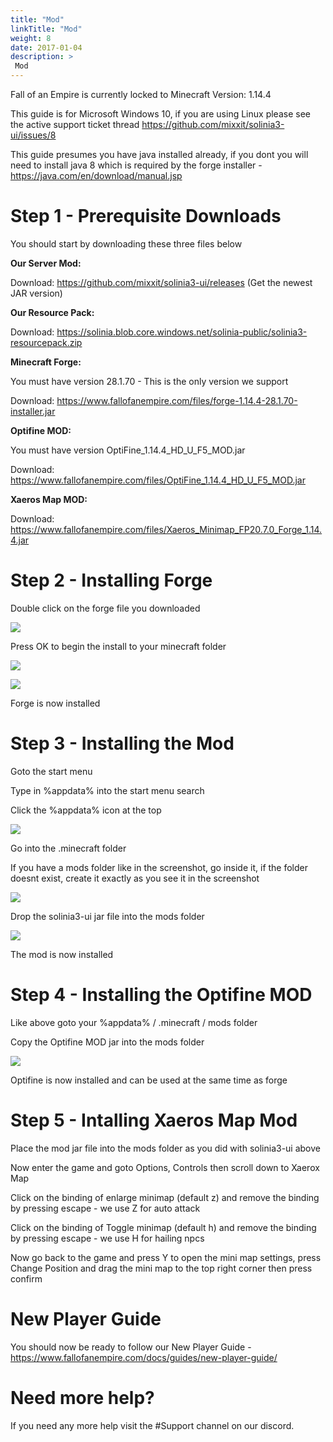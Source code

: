```yaml
---
title: "Mod"
linkTitle: "Mod"
weight: 8
date: 2017-01-04
description: >
 Mod
---
```


Fall of an Empire is currently locked to Minecraft Version: 1.14.4

This guide is for Microsoft Windows 10, if you are using Linux please see the active support ticket thread https://github.com/mixxit/solinia3-ui/issues/8

This guide presumes you have java installed already, if you dont you will need to install java 8 which is required by the forge installer - https://java.com/en/download/manual.jsp

# Step 1 - Prerequisite Downloads

You should start by downloading these three files below

**Our Server Mod:**

Download: https://github.com/mixxit/solinia3-ui/releases (Get the newest JAR version)

**Our Resource Pack:**

Download: https://solinia.blob.core.windows.net/solinia-public/solinia3-resourcepack.zip

**Minecraft Forge:**

You must have version 28.1.70 - This is the only version we support

Download: https://www.fallofanempire.com/files/forge-1.14.4-28.1.70-installer.jar

**Optifine MOD:**

You must have version OptiFine_1.14.4_HD_U_F5_MOD.jar

Download: https://www.fallofanempire.com/files/OptiFine_1.14.4_HD_U_F5_MOD.jar

**Xaeros Map MOD:**

Download: https://www.fallofanempire.com/files/Xaeros_Minimap_FP20.7.0_Forge_1.14.4.jar

# Step 2 - Installing Forge

Double click on the forge file you downloaded

![](https://fallofanempire.com/img/install/forgeinstaller1.png)

Press OK to begin the install to your minecraft folder

![](https://fallofanempire.com/img/install/forgeinstaller2.png)

![](https://fallofanempire.com/img/install/forgeinstaller3.png)

Forge is now installed

# Step 3 - Installing the Mod

Goto the start menu 

Type in %appdata% into the start menu search

Click the %appdata% icon at the top

![](https://fallofanempire.com/img/install/appdata.png)

Go into the .minecraft folder

If you have a mods folder like in the screenshot, go inside it, if the folder doesnt exist, create it exactly as you see it in the screenshot

![](https://fallofanempire.com/img/install/minecraftfolder.png)

Drop the solinia3-ui jar file into the mods folder

![](https://fallofanempire.com/img/install/modsfolder.png)

The mod is now installed

# Step 4 - Installing the Optifine MOD

Like above goto your %appdata% / .minecraft / mods folder

Copy the Optifine MOD jar into the mods folder

![](https://fallofanempire.com/img/install/mods.png)

Optifine is now installed and can be used at the same time as forge

# Step 5 - Intalling Xaeros Map Mod

Place the mod jar file into the mods folder as you did with solinia3-ui above

Now enter the game and goto Options, Controls then scroll down to Xaerox Map 

Click on the binding of enlarge minimap (default z) and remove the binding by pressing escape - we use Z for auto attack

Click on the binding of Toggle minimap (default h) and remove the binding by pressing escape - we use H for hailing npcs

Now go back to the game and press Y to open the mini map settings, press Change Position and drag the mini map to the top right corner then press confirm

# New Player Guide

You should now be ready to follow our New Player Guide - https://www.fallofanempire.com/docs/guides/new-player-guide/

# Need more help?

If you need any more help visit the #Support channel on our discord.
